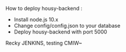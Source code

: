 How to deploy housy-backend :
- Install node.js 10.x
- Change config/config.json to your database
- Deploy housy-backend with port 5000

Recky JENKINS, testing CMIW~
